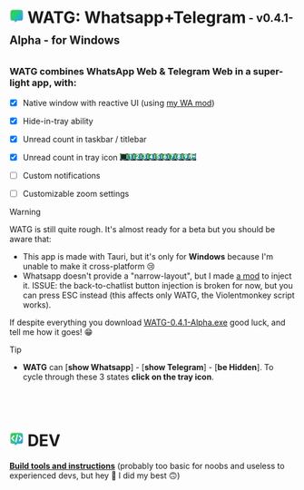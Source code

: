 # <img src="https://github.com/DavidBevi/WATG/blob/main/src-tauri/src/icons/icon-watg.png" height="25px"> WATG: Whatsapp+Telegram<sub><sup> - v0.4.1-Alpha - for Windows</sup></sub>

### WATG combines WhatsApp Web & Telegram Web in a super-light app, with:
- [x] Native window with reactive UI (using [my WA mod](https://github.com/DavidBevi/violentmonkey-scripts/blob/main/whatsapp-web-responsive.js))
- [x] Hide-in-tray ability
- [x] Unread count in taskbar / titlebar
- [x] Unread count in tray icon <img src="https://github.com/DavidBevi/WATG/blob/main/src-tauri/src/icons/tray-all.png" height="12px">
- [ ] Custom notifications
- [ ] Customizable zoom settings


> [!WARNING]
> WATG is still quite rough. It's almost ready for a beta but you should be aware that:
> - This app is made with Tauri, but it's only for **Windows** because I'm unable to make it cross-platform 😢
> - Whatsapp doesn't provide a "narrow-layout", but I made [a mod](https://github.com/DavidBevi/violentmonkey-scripts/blob/main/whatsapp-web-responsive.js) to inject it. ISSUE: the back-to-chatlist button injection is broken for now, but you can press ESC instead (this affects only WATG, the Violentmonkey script works).
> 
> If despite everything you download [WATG-0.4.1-Alpha.exe](https://github.com/DavidBevi/WATG/blob/main/executables/WATG-0.4.1-Alpha.exe?raw=true) good luck, and tell me how it goes! 😁


> [!TIP]
> - **WATG** can [**show Whatsapp**] - [**show Telegram**] - [**be Hidden**]. To cycle through these 3 states **click on the tray icon**.

<br/>


<br/>

# <img src="https://github.com/DavidBevi/WATG/blob/main/src-tauri/src/icons/icon-dev.png" height="25px"> DEV
[**Build tools and instructions**](https://github.com/DavidBevi/WATG/blob/main/src-tauri/README.md) (probably too basic for noobs and useless to experienced devs, but hey 🤷 I did my best 🙃) </sup></sub>

